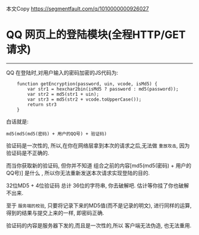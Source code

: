 本文Copy https://segmentfault.com/q/1010000000926027

#  QQ 网页上的登陆模块(全程HTTP/GET请求)

-------------------------------------------------------------------------------

QQ 在登陆时,对用户输入的密码加密的JS代码为:



```
    function getEncryption(password, uin, vcode, isMd5) {
        var str1 = hexchar2bin(isMd5 ? password : md5(password));
        var str2 = md5(str1 + uin);
        var str3 = md5(str2 + vcode.toUpperCase());
        return str3
    }
```

白话就是: 

```
md5(md5(md5(密码) + 用户的QQ号) + 验证码)
```

验证码是一次性的, 所以,在你在网络层拿到本次的请求之后,无法做 `重放攻击`, 因为验证码是不正确的.

而当你获取新的验证码, 但你并不知道 组合之前的内容[md5(md5(密码) + 用户的QQ号)] 是什么 , 所以你无法重新发送本次请求实现登陆的目的.

32位MD5 + 4位验证码 总计 36位的字符串, 你去破解吧. 估计等你挂了你也破解不出来.

至于 `服务端的校验`, 只要将记录下来的MD5值(而不是记录的明文), 进行同样的运算, 得到的结果与提交上来的一样, 即密码正确.

验证码的内容是服务器下发的,而且是一次性的,所以 客户端无法伪造, 也无法重用.


